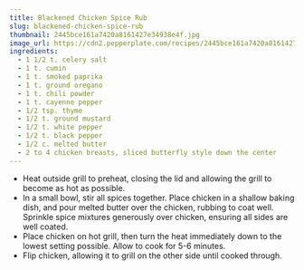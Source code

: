 ```yaml
---
title: Blackened Chicken Spice Rub
slug: blackened-chicken-spice-rub
thumbnail: 2445bce161a7420a8161427e34938e4f.jpg
image_url: https://cdn2.pepperplate.com/recipes/2445bce161a7420a8161427e34938e4f.jpg
ingredients:
  - 1 1/2 t. celery salt
  - 1 t. cumin
  - 1 t. smoked paprika
  - 1 t. ground oregano
  - 1 t. chili powder
  - 1 t. cayenne pepper
  - 1/2 tsp. thyme
  - 1/2 t. ground mustard
  - 1/2 t. white pepper
  - 1/2 t. black pepper
  - 1/2 c. melted butter
  - 2 to 4 chicken breasts, sliced butterfly style down the center
---
```


* Heat outside grill to preheat, closing the lid and allowing the grill to become as hot as possible.
* In a small bowl, stir all spices together. Place chicken in a shallow baking dish, and pour melted butter over the chicken, rubbing to coat well. Sprinkle spice mixtures generously over chicken, ensuring all sides are well coated.
* Place chicken on hot grill, then turn the heat immediately down to the lowest setting possible. Allow to cook for 5-6 minutes.
* Flip chicken, allowing it to grill on the other side until cooked through.
